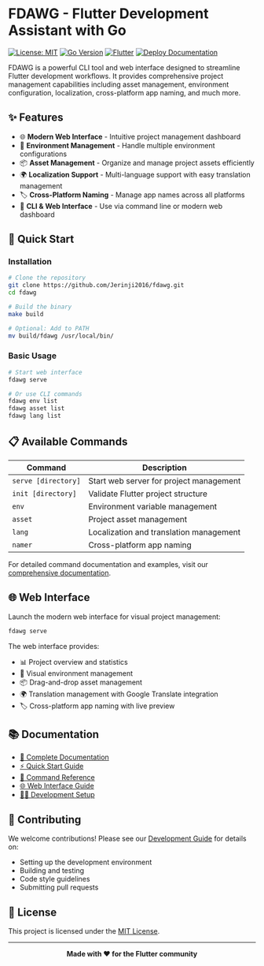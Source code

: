 # FDAWG - Flutter Development Assistant with Go

[![License: MIT](https://img.shields.io/badge/License-MIT-yellow.svg)](https://opensource.org/licenses/MIT)
[![Go Version](https://img.shields.io/badge/Go-1.23.2+-blue.svg)](https://golang.org)
[![Flutter](https://img.shields.io/badge/Flutter-Compatible-blue.svg)](https://flutter.dev)
[![Deploy Documentation](https://github.com/Jerinji2016/fdawg/actions/workflows/docs.yml/badge.svg)](https://github.com/Jerinji2016/fdawg/actions/workflows/docs.yml)

FDAWG is a powerful CLI tool and web interface designed to streamline Flutter development workflows. It provides comprehensive project management capabilities including asset management, environment configuration, localization, cross-platform app naming, and much more.

## ✨ Features

- 🌐 **Modern Web Interface** - Intuitive project management dashboard
- 🔧 **Environment Management** - Handle multiple environment configurations
- 📦 **Asset Management** - Organize and manage project assets efficiently
- 🌍 **Localization Support** - Multi-language support with easy translation management
- 🏷️ **Cross-Platform Naming** - Manage app names across all platforms
- 🚀 **CLI & Web Interface** - Use via command line or modern web dashboard

## 🚀 Quick Start

### Installation

```bash
# Clone the repository
git clone https://github.com/Jerinji2016/fdawg.git
cd fdawg

# Build the binary
make build

# Optional: Add to PATH
mv build/fdawg /usr/local/bin/
```

### Basic Usage

```bash
# Start web interface
fdawg serve

# Or use CLI commands
fdawg env list
fdawg asset list
fdawg lang list
```

## 📋 Available Commands

| Command | Description |
|---------|-------------|
| `serve [directory]` | Start web server for project management |
| `init [directory]` | Validate Flutter project structure |
| `env` | Environment variable management |
| `asset` | Project asset management |
| `lang` | Localization and translation management |
| `namer` | Cross-platform app naming |

For detailed command documentation and examples, visit our [comprehensive documentation](https://jerinji2016.github.io/fdawg/).

## 🌐 Web Interface

Launch the modern web interface for visual project management:

```bash
fdawg serve
```

The web interface provides:
- 📊 Project overview and statistics
- 🔧 Visual environment management
- 📦 Drag-and-drop asset management
- 🌍 Translation management with Google Translate integration
- 🏷️ Cross-platform app naming with live preview

## 📚 Documentation

- [📖 Complete Documentation](https://jerinji2016.github.io/fdawg/)
- [⚡ Quick Start Guide](https://jerinji2016.github.io/fdawg/installation)
- [🔧 Command Reference](https://jerinji2016.github.io/fdawg/commands/)
- [🌐 Web Interface Guide](https://jerinji2016.github.io/fdawg/web-interface)
- [👨‍💻 Development Setup](https://jerinji2016.github.io/fdawg/development)

## 🤝 Contributing

We welcome contributions! Please see our [Development Guide](https://jerinji2016.github.io/fdawg/development) for details on:
- Setting up the development environment
- Building and testing
- Code style guidelines
- Submitting pull requests

## 📄 License

This project is licensed under the [MIT License](LICENSE).

---

<div align="center">
  <strong>Made with ❤️ for the Flutter community</strong>
</div>
